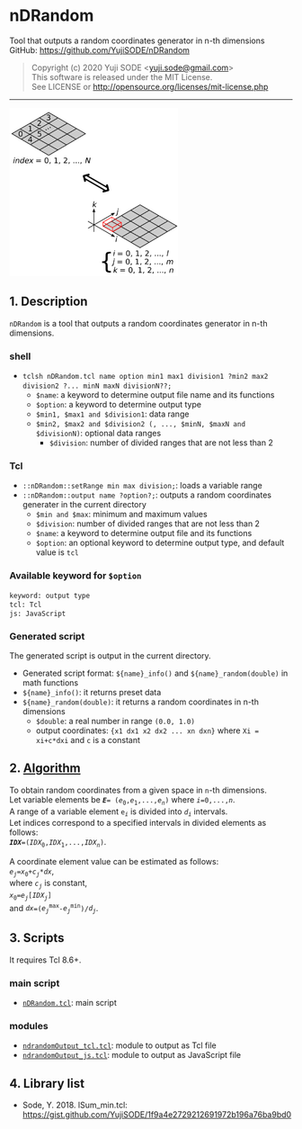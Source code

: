 # nDRandom
Tool that outputs a random coordinates generator in n-th dimensions  
GitHub: https://github.com/YujiSODE/nDRandom  
>Copyright (c) 2020 Yuji SODE \<yuji.sode@gmail.com\>  
>This software is released under the MIT License.  
>See LICENSE or http://opensource.org/licenses/mit-license.php  
______
<img width=300 src="conceptIMG_nDRandom.png" alt="conceptIMG_nDRandom">

## 1. Description
`nDRandom` is a tool that outputs a random coordinates generator in n-th dimensions.  

### shell
- `tclsh nDRandom.tcl name option min1 max1 division1 ?min2 max2 division2 ?... minN maxN divisionN??;`
  - `$name`: a keyword to determine output file name and its functions
  - `$option`: a keyword to determine output type
  - `$min1, $max1 and $division1`: data range
  - `$min2, $max2 and $division2 (, ..., $minN, $maxN and $divisionN)`: optional data ranges
    - `$division`: number of divided ranges that are not less than 2

### Tcl
- `::nDRandom::setRange min max division;`: loads a variable range
- `::nDRandom::output name ?option?;`: outputs a random coordinates generater in the current directory
  - `$min and $max`: minimum and maximum values
  - `$division`: number of divided ranges that are not less than 2
  - `$name`: a keyword to determine output file and its functions
  - `$option`: an optional keyword to determine output type, and default value is `tcl`

### Available keyword for `$option`
    keyword: output type
    tcl: Tcl
    js: JavaScript

### Generated script
The generated script is output in the current directory.
- Generated script format: `${name}_info()` and `${name}_random(double)` in math functions
- `${name}_info()`: it returns preset data
- `${name}_random(double)`: it returns a random coordinates in n-th dimensions
  - `$double`: a real number in range `(0.0, 1.0)`
  - output coordinates: `{x1 dx1 x2 dx2 ... xn dxn}` where `Xi = xi+c*dxi` and `c` is a constant

## 2. [Algorithm](algorithm.md)
To obtain random coordinates from a given space in `n`-th dimensions.  
Let variable elements be _**`E`**_`= (`_`e`_<sub>`0`</sub>`,`_`e`_<sub>`1`</sub>`,...,`_`e`_*<sub>`n`</sub>*`)` where _`i`_`=0,...,`_`n`_.  
A range of a variable element `e`<sub>_`i`_</sub> is divided into _`d`_<sub>_`i`_</sub> intervals.  
Let indices correspond to a specified intervals in divided elements as follows:  
_**`IDX`**_`=(`_`IDX`_<sub>`0`</sub>`,`_`IDX`_<sub>`1`</sub>`,...,`_`IDX`_*<sub>`n`</sub>*`)`.  
  
A coordinate element value can be estimated as follows:  
_`e`_<sub>*`j`*</sub>`=`_`x`_<sub>`0`</sub>`+`_`c`_*<sub>`j`</sub>*`*`_`dx`_,  
where _`c`_*<sub>`j`</sub>* is constant,  
_`x`_<sub>`0`</sub>`=`_`e`_*<sub>`j`</sub>*`[`_`IDX`_*<sub>`j`</sub>*`]`  
and _`dx`_`=(`_`e`_*<sub>`j`</sub>*<sup>`max`</sup>`-`_`e`_*<sub>`j`</sub>*<sup>`min`</sup>`)/`_`d`_*<sub>`j`</sub>*.

## 3. Scripts
It requires Tcl 8.6+.
### main script
- [`nDRandom.tcl`](nDRandom.tcl): main script

### modules
- [`ndrandomOutput_tcl.tcl`](ndrandomOutput_tcl.tcl): module to output as Tcl file
- [`ndrandomOutput_js.tcl`](ndrandomOutput_js.tcl): module to output as JavaScript file

## 4. Library list
- Sode, Y. 2018. lSum_min.tcl: https://gist.github.com/YujiSODE/1f9a4e2729212691972b196a76ba9bd0
